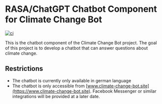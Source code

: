 # RASA/ChatGPT Chatbot Component for Climate Change Bot

[![ci](https://github.com/climate-change-bot/chatbot/actions/workflows/ci.yml/badge.svg)](https://github.com/climate-change-bot/chatbot/actions/workflows/ci.yml)

This is the chatbot component of the Climate Change Bot project. The goal of this project is to develop a chatbot that
can answer questions about climate change.

## Restrictions

- The chatbot is currently only available in german language
- The chatbot is only accessible from [www.climate-change-bot.site](https://www.climate-change-bot.site). Facebook
  Messenger or similar integrations will be provided at a later date.